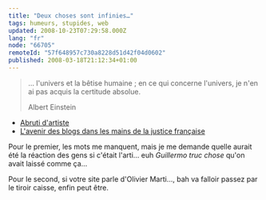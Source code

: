 ```yaml
---
title: "Deux choses sont infinies…"
tags: humeurs, stupides, web
updated: 2008-10-23T07:29:58.000Z
lang: "fr"
node: "66705"
remoteId: "57f648957c730a8228d51d42f04d0602"
published: 2008-03-18T21:12:34+01:00
---
```

<blockquote>
… l'univers et la bêtise humaine ; en ce qui concerne l'univers, je n'en ai pas acquis la certitude absolue.

Albert Einstein
</blockquote>


* [Abruti d'artiste](http://inature.canalblog.com/archives/2008/03/17/8361107.htm://en.wikipedia.org/wiki/Guillermo_Vargas)
* [L'avenir des blogs dans les mains de la justice
  française](http://www.presse-citron.net/fuzz-et-assignation-en-justice-et-le-plaignant-est/)

Pour le premier, les mots me manquent, mais je me demande quelle aurait été la
réaction des gens si c'était l'arti… euh *Guillermo truc chose* qu'on avait
laissé comme ça…

Pour le second, si votre site parle d'Olivier Marti…, bah va falloir passez
par le tiroir caisse, enfin peut être.
